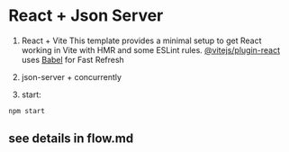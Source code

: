 # React + Json Server

1. React + Vite 
This template provides a minimal setup to get React working in Vite with HMR and some ESLint rules.
 [@vitejs/plugin-react](https://github.com/vitejs/vite-plugin-react/blob/main/packages/plugin-react/README.md) uses [Babel](https://babeljs.io/) for Fast Refresh

2. json-server + concurrently

3. start:
```
npm start
```

## see details in flow.md